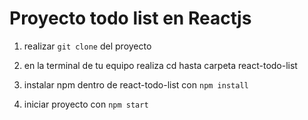 # Proyecto todo list en Reactjs

1. realizar `git clone` del proyecto

2. en la terminal de tu equipo realiza cd hasta carpeta react-todo-list

3. instalar npm dentro de react-todo-list con `npm install`

4. iniciar proyecto con `npm start`
